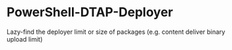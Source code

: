 PowerShell-DTAP-Deployer
========================

Lazy-find the deployer limit or size of packages (e.g. content deliver binary upload limit)
